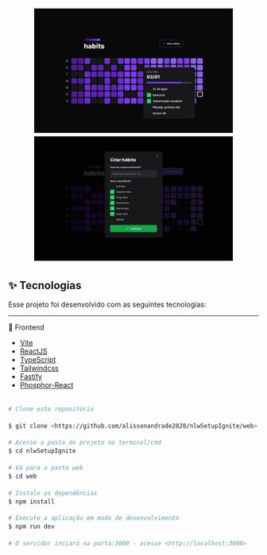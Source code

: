 <h1 align="center">
      <img alt="nlwSetup" title="#nlwSetup" src="https://github.com/alissonandrade2020/nlwSetupIgnite/blob/master/assets/web%20(1).png" width="400px" />
        <img alt="nlwSetup" title="#nlwSetup" src="https://github.com/alissonandrade2020/nlwSetupIgnite/blob/master/assets/web%20(2).png" width="400px" />
</h1>

## ✨ Tecnologias

Esse projeto foi desenvolvido com as seguintes tecnologias:

-------------------------------------------------------------------

🔭 Frontend

- [Vite](https://vitejs.dev)
- [ReactJS](https://reactjs.org)
- [TypeScript](https://www.typescriptlang.org/)
- [Tailwindcss](https://tailwindcss.com/)
- [Fastify](https://www.fastify.io/)
- [Phosphor-React](https://www.npmjs.com/package/phosphor-react)


```bash 

# Clone este repositório

$ git clone <https://github.com/alissonandrade2020/nlwSetupIgnite/web>

# Acesse a pasta do projeto no terminal/cmd
$ cd nlwSetupIgnite

# Vá para a pasta web
$ cd web

# Instale as dependências
$ npm install

# Execute a aplicação em modo de desenvolvimento
$ npm run dev

# O servidor inciará na porta:3000 - acesse <http://localhost:3000> 

```




